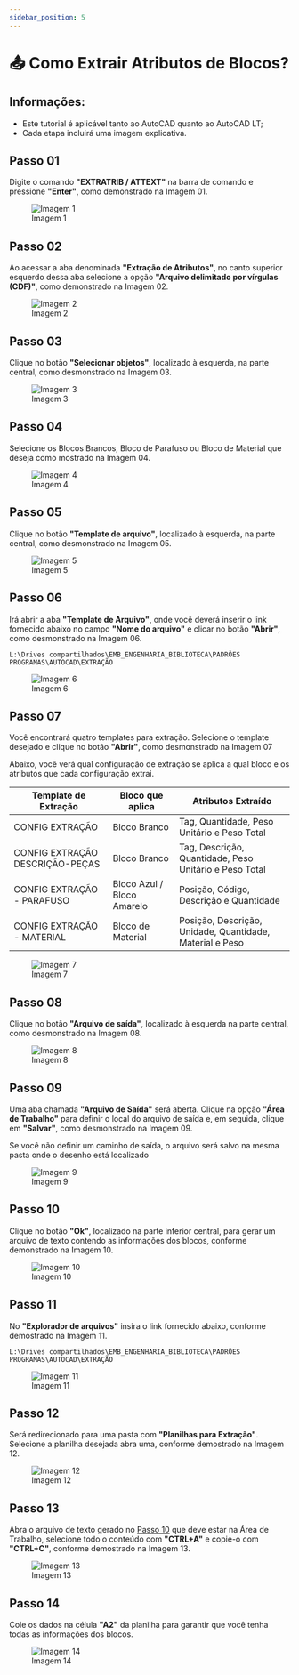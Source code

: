 ```yaml
---
sidebar_position: 5
---
```


# 📤 Como Extrair Atributos de Blocos?

## Informações:
- Este tutorial é aplicável tanto ao AutoCAD quanto ao AutoCAD LT;
- Cada etapa incluirá uma imagem explicativa.

## Passo 01
Digite o comando **"EXTRATRIB / ATTEXT"** na barra de comando e pressione **"Enter"**, como demonstrado na Imagem 01.

<figure>
    <img src="/img/autocad/como-extrair-atributos-de-blocos/img_autocad_como-extrair-atributos-de-blocos_img01.png" alt="Imagem 1" />
    <figcaption>Imagem 1</figcaption>
</figure>

## Passo 02
Ao acessar a aba denominada **"Extração de Atributos"**, no canto superior esquerdo dessa aba selecione a opção **"Arquivo delimitado por vírgulas (CDF)"**, como demonstrado na Imagem 02.

<figure>
    <img src="/img/autocad/como-extrair-atributos-de-blocos/img_autocad_como-extrair-atributos-de-blocos_img02.png" alt="Imagem 2" />
    <figcaption>Imagem 2</figcaption>
</figure>

## Passo 03
Clique no botão **"Selecionar objetos"**, localizado à esquerda, na parte central, como desmonstrado na Imagem 03.

<figure>
    <img src="/img/autocad/como-extrair-atributos-de-blocos/img_autocad_como-extrair-atributos-de-blocos_img03.png" alt="Imagem 3" />
    <figcaption>Imagem 3</figcaption>
</figure>

## Passo 04
Selecione os Blocos Brancos, Bloco de Parafuso ou Bloco de Material que deseja como mostrado na Imagem 04.

<figure>
    <img src="/img/autocad/como-extrair-atributos-de-blocos/img_autocad_como-extrair-atributos-de-blocos_img04.png" alt="Imagem 4" />
    <figcaption>Imagem 4</figcaption>
</figure>

## Passo 05
Clique no botão **"Template de arquivo"**, localizado à esquerda, na parte central, como desmonstrado na Imagem 05.

<figure>
    <img src="/img/autocad/como-extrair-atributos-de-blocos/img_autocad_como-extrair-atributos-de-blocos_img05.png" alt="Imagem 5" />
    <figcaption>Imagem 5</figcaption>
</figure>

## Passo 06
Irá abrir a aba **"Template de Arquivo"**, onde você deverá inserir o link fornecido abaixo no campo **"Nome do arquivo"** e clicar no botão **"Abrir"**, como desmonstrado na Imagem 06.

```
L:\Drives compartilhados\EMB_ENGENHARIA_BIBLIOTECA\PADRÕES PROGRAMAS\AUTOCAD\EXTRAÇÃO
```

<figure>
    <img src="/img/autocad/como-extrair-atributos-de-blocos/img_autocad_como-extrair-atributos-de-blocos_img06.png" alt="Imagem 6" />
    <figcaption>Imagem 6</figcaption>
</figure>

## Passo 07
Você encontrará quatro templates para extração. Selecione o template desejado e clique no botão **"Abrir"**, como desmonstrado na Imagem 07

Abaixo, você verá qual configuração de extração se aplica a qual bloco e os atributos que cada configuração extrai.

| Template de Extração            | Bloco que aplica           | Atributos Extraído                                       |
| ------------------------------- | -------------------------- | -------------------------------------------------------- |
| CONFIG EXTRAÇÃO                 | Bloco Branco               | Tag, Quantidade, Peso Unitário e Peso Total              |
| CONFIG EXTRAÇÃO DESCRIÇÃO-PEÇAS | Bloco Branco               | Tag, Descrição, Quantidade, Peso Unitário e Peso Total   |
| CONFIG EXTRAÇÃO - PARAFUSO      | Bloco Azul / Bloco Amarelo | Posição, Código, Descrição e Quantidade                  |
| CONFIG EXTRAÇÃO - MATERIAL      | Bloco de Material          | Posição, Descrição, Unidade, Quantidade, Material e Peso |

<figure>
    <img src="/img/autocad/como-extrair-atributos-de-blocos/img_autocad_como-extrair-atributos-de-blocos_img07.png" alt="Imagem 7" />
    <figcaption>Imagem 7</figcaption>
</figure>

## Passo 08
Clique no botão **"Arquivo de saída"**, localizado à esquerda na parte central, como desmonstrado na Imagem 08.

<figure>
    <img src="/img/autocad/como-extrair-atributos-de-blocos/img_autocad_como-extrair-atributos-de-blocos_img08.png" alt="Imagem 8" />
    <figcaption>Imagem 8</figcaption>
</figure>

## Passo 09
Uma aba chamada **"Arquivo de Saída"** será aberta. Clique na opção **"Área de Trabalho"** para definir o local do arquivo de saída e, em seguida, clique em **"Salvar"**, como desmonstrado na Imagem 09.

Se você não definir um caminho de saída, o arquivo será salvo na mesma pasta onde o desenho está localizado

<figure>
    <img src="/img/autocad/como-extrair-atributos-de-blocos/img_autocad_como-extrair-atributos-de-blocos_img09.png" alt="Imagem 9" />
    <figcaption>Imagem 9</figcaption>
</figure>

## Passo 10
Clique no botão **"Ok"**, localizado na parte inferior central, para gerar um arquivo de texto contendo as informações dos blocos, conforme demonstrado na Imagem 10. 

<figure>
    <img src="/img/autocad/como-extrair-atributos-de-blocos/img_autocad_como-extrair-atributos-de-blocos_img10.png" alt="Imagem 10" />
    <figcaption>Imagem 10</figcaption>
</figure>

## Passo 11
No **"Explorador de arquivos"** insira o link fornecido abaixo, conforme demostrado na Imagem 11.

```
L:\Drives compartilhados\EMB_ENGENHARIA_BIBLIOTECA\PADRÕES PROGRAMAS\AUTOCAD\EXTRAÇÃO
```

<figure>
    <img src="/img/autocad/como-extrair-atributos-de-blocos/img_autocad_como-extrair-atributos-de-blocos_img11.png" alt="Imagem 11" />
    <figcaption>Imagem 11</figcaption>
</figure>

## Passo 12
Será redirecionado para uma pasta  com **"Planilhas para Extração"**. Selecione a planilha desejada abra uma, conforme demostrado na Imagem 12.

<figure>
    <img src="/img/autocad/como-extrair-atributos-de-blocos/img_autocad_como-extrair-atributos-de-blocos_img12.png" alt="Imagem 12" />
    <figcaption>Imagem 12</figcaption>
</figure>

## Passo 13
Abra o arquivo de texto gerado no <a href="#passo-10">Passo 10</a> que deve estar na Área de Trabalho, selecione todo o conteúdo com **"CTRL+A"** e copie-o com **"CTRL+C"**, conforme demostrado na Imagem 13.

<figure>
    <img src="/img/autocad/como-extrair-atributos-de-blocos/img_autocad_como-extrair-atributos-de-blocos_img13.png" alt="Imagem 13" />
    <figcaption>Imagem 13</figcaption>
</figure>

## Passo 14
Cole os dados na célula **"A2"** da planilha para garantir que você tenha todas as informações dos blocos.

<figure>
    <img src="/img/autocad/como-extrair-atributos-de-blocos/img_autocad_como-extrair-atributos-de-blocos_img14.png" alt="Imagem 14" />
    <figcaption>Imagem 14</figcaption>
</figure>